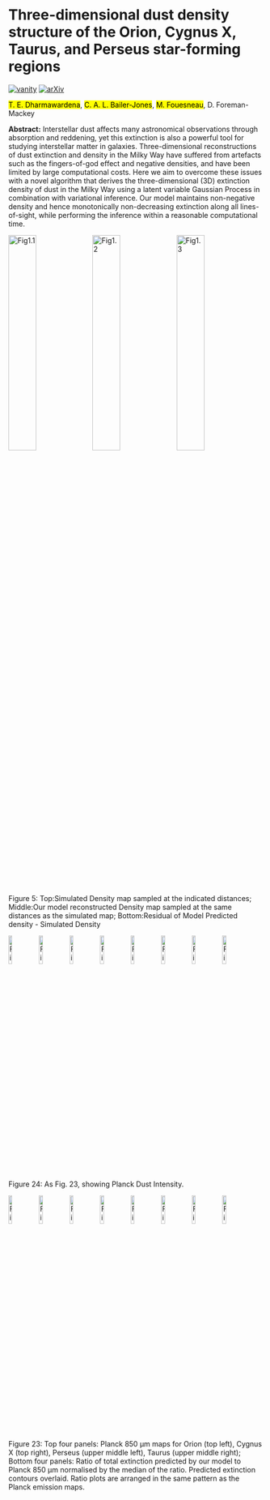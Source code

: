 # Three-dimensional dust density structure of the Orion, Cygnus X, Taurus, and Perseus star-forming regions

[![vanity](https://img.shields.io/badge/vanity-2111.06672-f9f107.svg)](https://www.arxiv-vanity.com/papers/2111.06672/)
[![arXiv](https://img.shields.io/badge/arXiv-2111.06672-b31b1b.svg)](https://arxiv.org/abs/2111.06672)

<mark>T. E. Dharmawardena</mark>, <mark>C. A. L. Bailer-Jones</mark>, <mark>M. Fouesneau</mark>, D. Foreman-Mackey

**Abstract:** Interstellar dust affects many astronomical observations through absorption and reddening, yet this extinction is also a powerful tool for studying interstellar matter in galaxies.
Three-dimensional reconstructions of dust extinction and density in the Milky Way have suffered from artefacts such as the fingers-of-god effect and negative densities, and have been limited by large computational costs.
Here we aim to overcome these issues with a novel algorithm that derives the three-dimensional (3D) extinction density of dust in the Milky Way using a latent variable Gaussian Process in combination with variational inference. Our model maintains non-negative density and hence monotonically non-decreasing extinction along all lines-of-sight, while performing the inference within a reasonable computational time.

<img src="https://media.arxiv-vanity.com/render-output/5601490/Figures/SimulatedData/SimulatedData_Density_Original_SkippedSlices.png" alt="Fig1.1" width="33%"/><img src="https://media.arxiv-vanity.com/render-output/5601490/Figures/SimulatedData/SimulatedData_Density_SlicesAlongDist_GPpred_SkippedSlices.png" alt="Fig1.2" width="33%"/><img src="https://media.arxiv-vanity.com/render-output/5601490/Figures/SimulatedData/SimulatedData_Density_SlicesAlongDist_Pred-Original_Residual_SkippedSlices.png" alt="Fig1.3" width="33%"/>

Figure 5: Top:Simulated Density map sampled at the indicated distances; Middle:Our model reconstructed Density map sampled at the same distances as the simulated map; Bottom:Residual of Model Predicted density - Simulated Density

<img src="https://media.arxiv-vanity.com/render-output/5601490/x36.png" alt="Fig2.1" width="12%"/><img src="https://media.arxiv-vanity.com/render-output/5601490/x37.png" alt="Fig2.2" width="12%"/><img src="https://media.arxiv-vanity.com/render-output/5601490/x38.png" alt="Fig2.3" width="12%"/><img src="https://media.arxiv-vanity.com/render-output/5601490/x39.png" alt="Fig2.4" width="12%"/><img src="https://media.arxiv-vanity.com/render-output/5601490/x40.png" alt="Fig2.5" width="12%"/><img src="https://media.arxiv-vanity.com/render-output/5601490/x41.png" alt="Fig2.6" width="12%"/><img src="https://media.arxiv-vanity.com/render-output/5601490/x42.png" alt="Fig2.7" width="12%"/><img src="https://media.arxiv-vanity.com/render-output/5601490/x43.png" alt="Fig2.8" width="12%"/>

Figure 24: As Fig. 23, showing Planck Dust Intensity.

<img src="https://media.arxiv-vanity.com/render-output/5601490/x28.png" alt="Fig3.1" width="12%"/><img src="https://media.arxiv-vanity.com/render-output/5601490/x29.png" alt="Fig3.2" width="12%"/><img src="https://media.arxiv-vanity.com/render-output/5601490/x30.png" alt="Fig3.3" width="12%"/><img src="https://media.arxiv-vanity.com/render-output/5601490/x31.png" alt="Fig3.4" width="12%"/><img src="https://media.arxiv-vanity.com/render-output/5601490/x32.png" alt="Fig3.5" width="12%"/><img src="https://media.arxiv-vanity.com/render-output/5601490/x33.png" alt="Fig3.6" width="12%"/><img src="https://media.arxiv-vanity.com/render-output/5601490/x34.png" alt="Fig3.7" width="12%"/><img src="https://media.arxiv-vanity.com/render-output/5601490/x35.png" alt="Fig3.8" width="12%"/>

Figure 23: Top four panels: Planck 850 μm maps for Orion (top left), Cygnus X (top right), Perseus (upper middle left), Taurus (upper middle right); Bottom four panels: Ratio of total extinction predicted by our model to Planck 850 μm normalised by the median of the ratio. Predicted extinction contours overlaid. Ratio plots are arranged in the same pattern as the Planck emission maps.